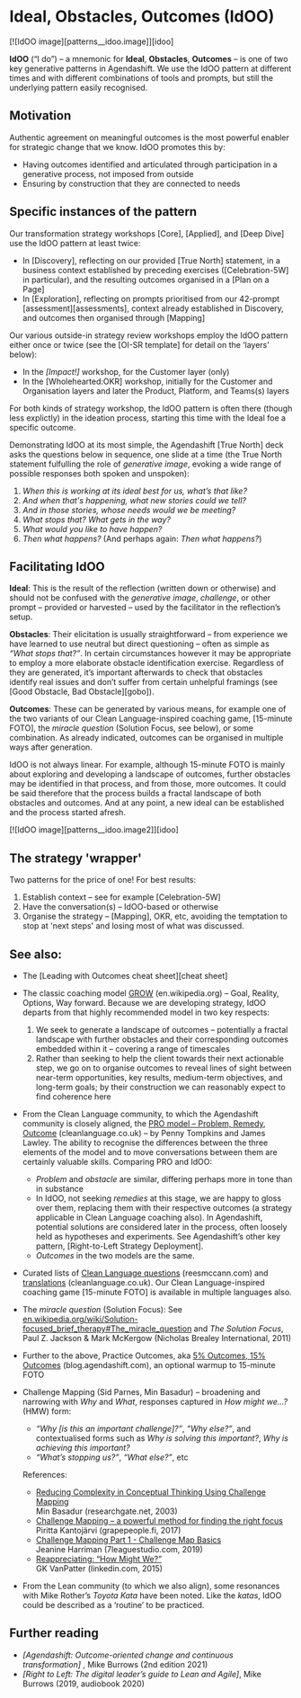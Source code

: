# Ideal, Obstacles, Outcomes (IdOO)

[![IdOO image][patterns__idoo.image]][idoo]

**IdOO** (“I do”) – a mnemonic for **Ideal**, **Obstacles**, **Outcomes** – is one of two key generative patterns in Agendashift. We use the IdOO pattern at different times and with different combinations of tools and prompts, but still the underlying pattern easily recognised.

## Motivation

Authentic agreement on meaningful outcomes is the most powerful enabler for strategic change that we know. IdOO promotes this by:

  * Having outcomes identified and articulated through participation in a generative process, not imposed from outside
  * Ensuring by construction that they are connected to needs

## Specific instances of the pattern

Our transformation strategy workshops [Core], [Applied], and [Deep Dive] use the IdOO pattern at least twice:

  * In [Discovery], reflecting on our provided [True North] statement, in a business context established by preceding exercises ([Celebration-5W] in particular), and the resulting outcomes organised in a [Plan on a Page]
  * In [Exploration], reflecting on prompts prioritised from our 42-prompt [assessment][assessments], context already established in Discovery, and outcomes then organised through [Mapping]

Our various outside-in strategy review workshops employ the IdOO pattern either once or twice (see the [OI-SR template] for detail on the ‘layers’ below):

  * In the *[Impact!]* workshop, for the Customer layer (only)
  * In the [Wholehearted:OKR] workshop, initially for the Customer and Organisation layers and later the Product, Platform, and Teams(s) layers

For both kinds of strategy workshop, the IdOO pattern is often there (though less explictly) in the ideation process, starting this time with the Ideal foe a specific outcome.

Demonstrating IdOO at its most simple, the Agendashift [True North] deck asks the questions below in sequence, one slide at a time (the True North statement fulfulling the role of *generative image*, evoking a wide range of possible responses both spoken and unspoken):

  1. *When this is working at its ideal best for us, what’s that like?*
  2. *And when that's happening, what new stories could we tell?*
  3. *And in those stories, whose needs would we be meeting?*
  4. *What stops that? What gets in the way?*
  5. *What would you like to have happen?*
  6. *Then what happens?* (And perhaps again: *Then what happens?*)

## Facilitating IdOO

**Ideal**: This is the result of the reflection (written down or otherwise) and should not be confused with the *generative image*, *challenge*, or other prompt – provided or harvested – used by the facilitator in the reflection’s setup.

**Obstacles**: Their elicitation is usually straightforward – from experience we have learned to use neutral but direct questioning – often as simple as *“What stops that?”*. In certain circumstances however it may be appropriate to employ a more elaborate obstacle identification exercise. Regardless of they are generated, it’s important afterwards to check that obstacles identify real issues and don’t suffer from certain unhelpful framings (see [Good Obstacle, Bad Obstacle][gobo]).

**Outcomes**: These can be generated by various means, for example one of the two variants of our Clean Language-inspired coaching game, [15-minute FOTO], the *miracle question* (Solution Focus, see below), or some combination. As already indicated, outcomes can be organised in multiple ways after generation.

IdOO is not always linear. For example, although 15-minute FOTO is mainly about exploring and developing a landscape of outcomes, further obstacles may be identified in that process, and from those, more outcomes. It could be said therefore that the process builds a fractal landscape of both obstacles and outcomes. And at any point, a new ideal can be established and the process started afresh.

[![IdOO image][patterns__idoo.image2]][idoo]

## The strategy 'wrapper'

Two patterns for the price of one! For best results:

 1. Establish context – see for example [Celebration-5W]
 2. Have the conversation(s) – IdOO-based or otherwise
 3. Organise the strategy – [Mapping], OKR, etc, avoiding the temptation to stop at 'next steps' and losing most of what was discussed.

## See also:

 * The [Leading with Outcomes cheat sheet][cheat sheet]

 *  The classic coaching model [GROW] \(en.wikipedia.org) – Goal, Reality, Options, Way forward. Because we are developing strategy, IdOO departs from that highly recommended model in two key respects: 
     1. We seek to generate a landscape of outcomes – potentially a fractal landscape with further obstacles and their corresponding outcomes embedded within it – covering a range of timescales
     2. Rather than seeking to help the client towards their next actionable step, we go on to organise outcomes to reveal lines of sight between near-term opportunities, key results, medium-term objectives, and long-term goals; by their construction we can reasonably expect to find coherence here
      
 *  From the Clean Language community, to which the Agendashift community is closely aligned, the [PRO model – Problem, Remedy, Outcome] \(cleanlanguage.co.uk) – by Penny Tompkins and James Lawley. The ability to recognise the differences between the three elements of the model and to move conversations between them are certainly valuable skills. Comparing PRO and IdOO: 
     + *Problem* and *obstacle* are similar, differing perhaps more in tone than in substance
     + In IdOO, not seeking *remedies* at this stage, we are happy to gloss over them, replacing them with their respective outcomes (a strategy applicable in Clean Language coaching also). In Agendashift, potential solutions are considered later in the process, often loosely held as hypotheses and experiments. See Agendashift’s other key pattern, [Right-to-Left Strategy Deployment].
     + *Outcomes* in the two models are the same.

 * Curated lists of [Clean Language questions] \(reesmccann.com) and [translations] \(cleanlanguage.co.uk). Our Clean Language-inspired coaching game [15-minute FOTO] is available in multiple languages also.

 * The *miracle question* (Solution Focus): See [en.wikipedia.org/wiki/Solution-focused_brief_therapy#The_miracle_question](https://en.wikipedia.org/wiki/Solution-focused_brief_therapy#The_miracle_question) and *The Solution Focus*, Paul Z. Jackson & Mark McKergow (Nicholas Brealey International, 2011)

 * Further to the above, Practice Outcomes, aka [5% Outcomes, 15% Outcomes](https://blog.agendashift.com/2021/10/08/get-unstuck-and-get-going-starting-small-with-5-and-15-outcomes/) (blog.agendashift.com), an optional warmup to 15-minute FOTO

 *  Challenge Mapping (Sid Parnes, Min Basadur) – broadening and narrowing with *Why* and *What*, responses captured in *How might we...?* (HMW) form:
     +  *“Why [is this an important challenge]?”*, *“Why else?”*, and contextualised forms such as *Why is solving this important?*, *Why is achieving this important?*
     +  *“What’s stopping us?”*, *“What else?”*, etc
    
    References: 
     + [Reducing Complexity in Conceptual Thinking Using Challenge Mapping][BASADUR]  
    Min Basadur (researchgate.net, 2003) 
     + [Challenge Mapping – a powerful method for finding the right focus][KANTOJÄRVI]  
    Piritta Kantojärvi (grapepeople.fi, 2017) 
     + [Challenge Mapping Part 1 - Challenge Map Basics][HARRIMAN]  
    Jeanine Harriman (7leaguestudio.com, 2019)
     + [Reappreciating: “How Might We?”][VANPATTER]  
    GK VanPatter (linkedin.com, 2015)
      
 * From the Lean community (to which we also align), some resonances with Mike Rother’s *Toyota Kata* have been noted. Like the *katas*, IdOO could be described as a ‘routine’ to be practiced.

## Further reading

  * *[Agendashift: Outcome-oriented change and continuous transformation]* , Mike Burrows (2nd edition 2021)
  * *[Right to Left: The digital leader’s guide to Lean and Agile]*, Mike Burrows (2019, audiobook 2020)

[GROW]: https://en.wikipedia.org/wiki/GROW_model
[PRO model – Problem, Remedy, Outcome]: https://www.cleanlanguage.co.uk/PRO.html
[BASADUR]: https://www.researchgate.net/publication/228542745_Reducing_Complexity_in_Conceptual_Thinking_Using_Challenge_Mapping
[KANTOJÄRVI]: https://grapepeople.fi/en/blogikirjoitus/challenge-mapping/
[HARRIMAN]: https://www.7leaguestudio.com/blog/2019/5/26/challenge-mapping-part-1-challenge-map-basics
[VANPATTER]: https://www.linkedin.com/pulse/reappreciating-how-might-we-gk-vanpatter/
[Clean Language questions]: https://reesmccann.com/2012/01/31/the-core-clean-language-questions-7/
[translations]: https://cleanlanguage.co.uk/articles/categories/Worldwide/

